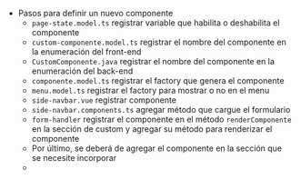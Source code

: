 - Pasos para definir un nuevo componente
	- `page-state.model.ts` registrar variable que habilita o deshabilita el componente
	- `custom-componente.model.ts` registrar el nombre del componente en la enumeración del front-end
	- `CustomComponente.java` registrar el nombre del componente en la enumeración del back-end
	- `componente.model.ts` registrar el factory que genera el componente
	- `menu.model.ts` registrar el factory para mostrar o no en el menu
	- `side-navbar.vue` registrar componente
	- `side-navbar.components.ts` agregar método que cargue el formulario
	- `form-handler` registrar el componente en el método `renderComponente` en la sección de custom y agregar su método para renderizar el componente
	- Por último, se deberá de agregar el componente en la sección que se necesite incorporar
	-